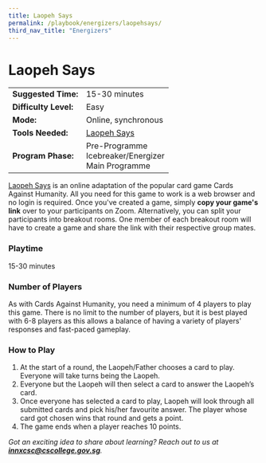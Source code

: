 ```yaml
---
title: Laopeh Says 
permalink: /playbook/energizers/laopehsays/
third_nav_title: "Energizers"
---
```

# Laopeh Says  
  
|                       |                                                               |
|-----------------------|---------------------------------------------------------------|
| **Suggested Time:**   | 15-30 minutes                                                 |
| **Difficulty Level:** | Easy                                                          |
| **Mode:**             | Online, synchronous                                           |
| **Tools Needed:**     | [Laopeh Says](https://laopehsays.com/)                        |
| **Program Phase:**    | Pre-Programme <br/> Icebreaker/Energizer <br/> Main Programme |
  
  
[Laopeh Says](https://laopehsays.com/) is an online adaptation of the popular card game Cards Against Humanity. All you need for this game to work is a web browser and no login is required. Once you've created a game, simply **copy your game's link** over to your participants on Zoom. Alternatively, you can split your participants into breakout rooms. One member of each breakout room will have to create a game and share the link with their respective group mates. 

### Playtime
15-30 minutes

### Number of Players 
As with Cards Against Humanity, you need a minimum of 4 players to play this game. There is no limit to the number of players, but it is best played with 6-8 players as this allows a balance of having a variety of players' responses and fast-paced gameplay.  

### How to Play 
1. At the start of a round, the Laopeh/Father chooses a card to play. Everyone will take turns being the Laopeh.  
2. Everyone but the Laopeh will then select a card to answer the Laopeh’s card.  
3. Once everyone has selected a card to play, Laopeh will look through all submitted cards and pick his/her favourite answer. The player whose card got chosen wins that round and  gets a point.  
4. The game ends when a player reaches 10 points.
  
  
*Got an exciting idea to share about learning? Reach out to us at **innxcsc@cscollege.gov.sg**.*
